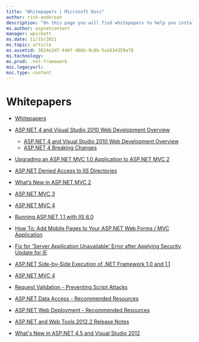 ```yaml
---
title: "Whitepapers | Microsoft Docs"
author: rick-anderson
description: "On this page you will find whitepapers to help you install and configure ASP.NET, and to assist you to write secure, fast and flexible ASP.NET applications."
ms.author: aspnetcontent
manager: wpickett
ms.date: 11/15/2011
ms.topic: article
ms.assetid: 3824e2d7-446f-406b-9c8b-5a1634359a78
ms.technology: 
ms.prod: .net-framework
msc.legacyurl: 
msc.type: content
---
```

Whitepapers
====================
- [Whitepapers](overview.md)
- [ASP.NET 4 and Visual Studio 2010 Web Development Overview](aspnet4/index.md)

    - [ASP.NET 4 and Visual Studio 2010 Web Development Overview](aspnet4/overview.md)
    - [ASP.NET 4 Breaking Changes](aspnet4/breaking-changes.md)
- [Upgrading an ASP.NET MVC 1.0 Application to ASP.NET MVC 2](aspnet-mvc2-upgrade-notes.md)
- [ASP.NET Denied Access to IIS Directories](denied-access-to-iis-directories.md)
- [What’s New in ASP.NET MVC 2](what-is-new-in-aspnet-mvc.md)
- [ASP.NET MVC 3](mvc3-release-notes.md)
- [ASP.NET MVC 4](mvc4-beta-release-notes.md)
- [Running ASP.NET 1.1 with IIS 6.0](aspnet-and-iis6.md)
- [How To: Add Mobile Pages to Your ASP.NET Web Forms / MVC Application](add-mobile-pages-to-your-aspnet-web-forms-mvc-application.md)
- [Fix for 'Server Application Unavailable' Error after Applying Security Update for IE](ms03-32-issue.md)
- [ASP.NET Side-by-Side Execution of .NET Framework 1.0 and 1.1](side-by-side-with-10.md)
- [ASP.NET MVC 4](mvc4-release-notes.md)
- [Request Validation - Preventing Script Attacks](request-validation.md)
- [ASP.NET Data Access - Recommended Resources](aspnet-data-access-content-map.md)
- [ASP.NET Web Deployment - Recommended Resources](aspnet-web-deployment-content-map.md)
- [ASP.NET and Web Tools 2012.2 Release Notes](aspnet-and-web-tools-20122-release-notes.md)
- [What's New in ASP.NET 4.5 and Visual Studio 2012](whats-new-in-aspnet-45-and-visual-studio-2012.md)